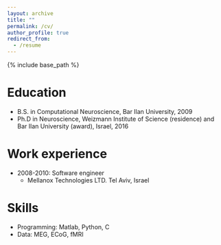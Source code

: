 ```yaml
---
layout: archive
title: ""
permalink: /cv/
author_profile: true
redirect_from:
  - /resume
---
```


{% include base_path %}

Education
======
* B.S. in Computational Neuroscience, Bar Ilan University, 2009
* Ph.D in Neuroscience, Weizmann Institute of Science (residence) and Bar Ilan University (award), Israel, 2016

Work experience
======
* 2008-2010: Software engineer 
  * Mellanox Technologies LTD. Tel Aviv, Israel
  
Skills
======
* Programming: Matlab, Python, C
* Data: MEG, ECoG, fMRI
